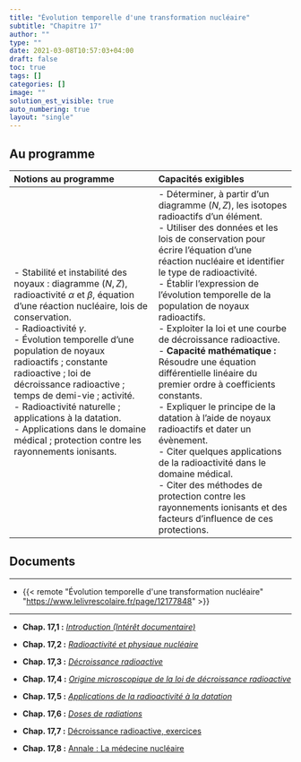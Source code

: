 ```yaml
---
title: "Évolution temporelle d'une transformation nucléaire"
subtitle: "Chapitre 17"
author: ""
type: ""
date: 2021-03-08T10:57:03+04:00
draft: false
toc: true
tags: []
categories: []
image: ""
solution_est_visible: true
auto_numbering: true
layout: "single"
---
```


## Au programme

| Notions au programme | Capacités exigibles |
| :---- | :---- |
| - Stabilité et instabilité des noyaux : diagramme $(N,Z)$, radioactivité $\alpha$ et $\beta$, équation d’une réaction nucléaire, lois de conservation.<br />- Radioactivité $\gamma$.<br />- Évolution temporelle d’une population de noyaux radioactifs ; constante radioactive ; loi de décroissance radioactive ; temps de demi-vie ; activité.<br />- Radioactivité naturelle ; applications à la datation.<br />- Applications dans le domaine médical ; protection contre les rayonnements ionisants. | - Déterminer, à partir d’un diagramme $(N,Z)$, les isotopes radioactifs d’un élément.<br />- Utiliser des données et les lois de conservation pour écrire l’équation d’une réaction nucléaire et identifier le type de radioactivité.<br />- Établir l’expression de l’évolution temporelle de la population de noyaux radioactifs.<br />- Exploiter la loi et une courbe de décroissance radioactive.<br />- **Capacité mathématique :** Résoudre une équation différentielle linéaire du premier ordre à coefficients constants.<br />- Expliquer le principe de la datation à l’aide de noyaux radioactifs et dater un évènement.<br />- Citer quelques applications de la radioactivité dans le domaine médical.<br />- Citer des méthodes de protection contre les rayonnements ionisants et des facteurs d’influence de ces protections.|

## Documents

----

- {{< remote "Évolution temporelle d'une transformation nucléaire" "https://www.lelivrescolaire.fr/page/12177848" >}}

----

- **Chap. 17,1 :** [*Introduction (Intérêt documentaire)*](1-introduction)

- **Chap. 17,2 :** [*Radioactivité et physique nucléaire*](2-radioactivite-physique-nucleaire-old)

- **Chap. 17,3 :** [*Décroissance radioactive*](3-decroissance-radioactive)

- **Chap. 17,4 :** [*Origine microscopique de la loi de décroissance radioactive*](6-origine-microscopique-decroissance-radioactive)

- **Chap. 17,5 :** [*Applications de la radioactivité à la datation*](4-datation)

- **Chap. 17,6 :** [*Doses de radiations*](5-radiations)

- **Chap. 17,7 :** <a href="/terminales-pc/chap-15/chap-15-6/chap-15-6.html" target="_blank">Décroissance radioactive, exercices</a>

- **Chap. 17,8 :** <a href="/terminales-pc/chap-15/chap-15-7/chap-15-07.html" target="_blank">Annale : La médecine nucléaire</a>
